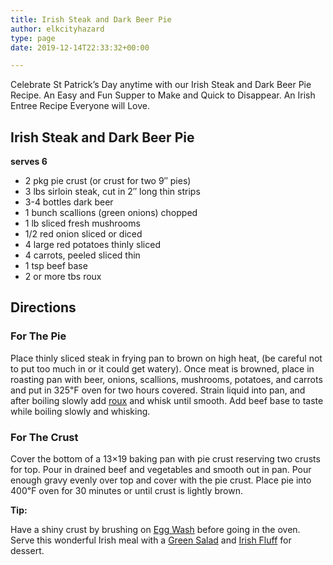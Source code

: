```yaml
---
title: Irish Steak and Dark Beer Pie
author: elkcityhazard
type: page
date: 2019-12-14T22:33:32+00:00

---
```

Celebrate St Patrick&#8217;s Day anytime with our Irish Steak and Dark Beer Pie Recipe. An Easy and Fun Supper to Make and Quick to Disappear. An Irish Entree Recipe Everyone will Love.

## Irish Steak and Dark Beer Pie

**serves 6**

  * 2 pkg pie crust (or crust for two 9&#8243; pies)
  * 3 lbs sirloin steak, cut in 2&#8243; long thin strips
  * 3-4 bottles dark beer
  * 1 bunch scallions (green onions) chopped
  * 1 lb sliced fresh mushrooms 
  * 1/2 red onion sliced or diced
  * 4 large red potatoes thinly sliced
  * 4 carrots, peeled sliced thin
  * 1 tsp beef base
  * 2 or more tbs roux

## Directions

### For The Pie

Place thinly sliced steak in frying pan to brown on high heat, (be careful not to put too much in or it could get watery). Once meat is browned, place in roasting pan with beer, onions, scallions, mushrooms, potatoes, and carrots and put in 325&#8457; oven for two hours covered. Strain liquid into pan, and after boiling slowly add <a href="/wordpress/easy-vegetarian-dinner-recipes/how-to-make-roux/" rel="noopener noreferrer" target="_blank">roux</a> and whisk until smooth. Add beef base to taste while boiling slowly and whisking.

### For The Crust

Cover the bottom of a 13&#215;19 baking pan with pie crust reserving two crusts for top. Pour in drained beef and vegetables and smooth out in pan. Pour enough gravy evenly over top and cover with the pie crust. Place pie into 400&#8457; oven for 30 minutes or until crust is lightly brown.

**Tip:**

Have a shiny crust by brushing on [Egg Wash][1] before going in the oven. Serve this wonderful Irish meal with a [Green Salad][2] and [Irish Fluff][3] for dessert.

 [1]: /wordpress/easy-vegetarian-dinner-recipes/how-to-make-an-egg-wash/
 [2]: /wordpress/vegetables-and-salad-recipes/
 [3]: /wordpress/dessert-recipes/irish-fluff/